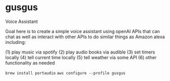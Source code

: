 # gusgus
Voice Assistant

Goal here is to create a simple voice assistant using openAI APIs that can chat as well as interact with other APIs to 
do similar things as Amazon alexa including:

(1) play music via spotify
(2) play audio books via audible
(3) set timers locally
(4) tell current time locally
(5) tell weather via some API
(6) other functionality as needed

`brew install portaudio`
`aws configure --profile gusgus`